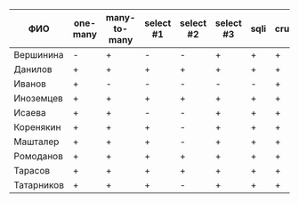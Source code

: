 | **ФИО**    | one-many | many-to-many | select #1 | select #2 | select #3 | sqli | crud | er_diagram | deploy | indexes |
|------------|----------|--------------|-----------|-----------|-----------|------|------|------------|--------|---------|
| Вершинина  | -        | +            | -         | -         | +         | +    | +    | +          |        | +       |
| Данилов    | +        | +            | +         | +         | +         | +    | +    | +          | +      | +       |
| Иванов     | +        | -            | -         | -         | -         | -    | +    | +          |        | +       |
| Иноземцев  | +        | +            | +         | +         | +         | +    | +    | +          | +      | +       |
| Исаева     | +        | +            | -         | -         | +         | +    | +    | +          | +      | +       |
| Коренякин  | +        | +            | +         | -         | +         | +    | +    | +          | +      |         |
| Машталер   | +        | +            | +         | -         | +         | +    | +    | +          | +      | +       |
| Ромоданов  | +        | +            | +         | +         | +         | +    | +    | +          | +      | +       |
| Тарасов    | +        | +            | +         | +         | +         | +    | +    | +          | +      | +       |
| Татарников | +        | +            | +         | -         | +         | +    | +    | +          |        |         |
